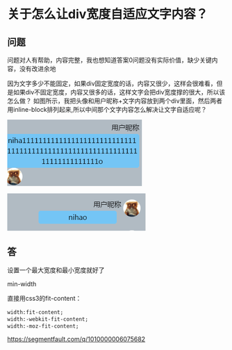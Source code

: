 # 关于怎么让div宽度自适应文字内容？

## 问题

 问题对人有帮助，内容完整，我也想知道答案0问题没有实际价值，缺少关键内容，没有改进余地

因为文字多少不能固定，如果div固定宽度的话，内容又很少，这样会很难看，但是如果div不固定宽度，内容又很多的话，这样文字会把div宽度撑的很大，所以该怎么做？
如图所示，我把头像和用户昵称+文字内容放到两个div里面，然后两者用inline-block排列起来,所以中间那个文字内容怎么解决让文字自适应呢？

![图片描述](image-201810242042/bVzEIK.png)

![图片描述](image-201810242042/bVzEIR.png)



## 答

设置一个最大宽度和最小宽度就好了

min-width



直接用css3的fit-content：

```
width:fit-content;
width:-webkit-fit-content;
width:-moz-fit-content;
```

https://segmentfault.com/q/1010000006075682